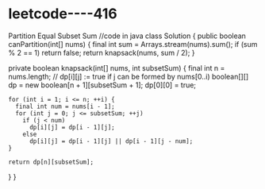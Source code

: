 # leetcode----416
Partition Equal Subset Sum
//code in java
class Solution {
  public boolean canPartition(int[] nums) {
    final int sum = Arrays.stream(nums).sum();
    if (sum % 2 == 1)
      return false;
    return knapsack(nums, sum / 2);
  }

  private boolean knapsack(int[] nums, int subsetSum) {
    final int n = nums.length;
    // dp[i][j] := true if j can be formed by nums[0..i)
    boolean[][] dp = new boolean[n + 1][subsetSum + 1];
    dp[0][0] = true;

    for (int i = 1; i <= n; ++i) {
      final int num = nums[i - 1];
      for (int j = 0; j <= subsetSum; ++j)
        if (j < num)
          dp[i][j] = dp[i - 1][j];
        else
          dp[i][j] = dp[i - 1][j] || dp[i - 1][j - num];
    }

    return dp[n][subsetSum];
  }
}
